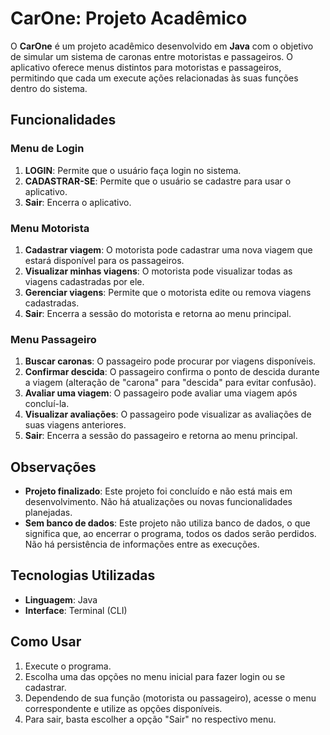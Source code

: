 # CarOne: Projeto Acadêmico

O **CarOne** é um projeto acadêmico desenvolvido em **Java** com o objetivo de simular um sistema de caronas entre motoristas e passageiros. O aplicativo oferece menus distintos para motoristas e passageiros, permitindo que cada um execute ações relacionadas às suas funções dentro do sistema.

## Funcionalidades

### Menu de Login

1. **LOGIN**: Permite que o usuário faça login no sistema.
2. **CADASTRAR-SE**: Permite que o usuário se cadastre para usar o aplicativo.
3. **Sair**: Encerra o aplicativo.

### Menu Motorista

1. **Cadastrar viagem**: O motorista pode cadastrar uma nova viagem que estará disponível para os passageiros.
2. **Visualizar minhas viagens**: O motorista pode visualizar todas as viagens cadastradas por ele.
3. **Gerenciar viagens**: Permite que o motorista edite ou remova viagens cadastradas.
4. **Sair**: Encerra a sessão do motorista e retorna ao menu principal.

### Menu Passageiro

1. **Buscar caronas**: O passageiro pode procurar por viagens disponíveis.
2. **Confirmar descida**: O passageiro confirma o ponto de descida durante a viagem (alteração de "carona" para "descida" para evitar confusão).
3. **Avaliar uma viagem**: O passageiro pode avaliar uma viagem após concluí-la.
4. **Visualizar avaliações**: O passageiro pode visualizar as avaliações de suas viagens anteriores.
5. **Sair**: Encerra a sessão do passageiro e retorna ao menu principal.

## Observações

- **Projeto finalizado**: Este projeto foi concluído e não está mais em desenvolvimento. Não há atualizações ou novas funcionalidades planejadas.
- **Sem banco de dados**: Este projeto não utiliza banco de dados, o que significa que, ao encerrar o programa, todos os dados serão perdidos. Não há persistência de informações entre as execuções.

## Tecnologias Utilizadas

- **Linguagem**: Java
- **Interface**: Terminal (CLI)

## Como Usar

1. Execute o programa.
2. Escolha uma das opções no menu inicial para fazer login ou se cadastrar.
3. Dependendo de sua função (motorista ou passageiro), acesse o menu correspondente e utilize as opções disponíveis.
4. Para sair, basta escolher a opção "Sair" no respectivo menu.
